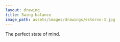 ```yaml
---
layout: drawing
title: Swing balance
image_path: assets/images/drawings/estorvo-3.jpg
---
```


The perfect state of mind.